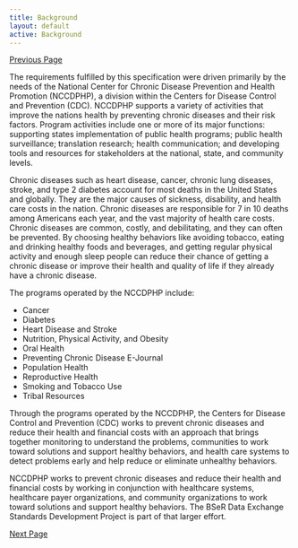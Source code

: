 ```yaml
---
title: Background
layout: default
active: Background
---
```


[Previous Page](toc.html)

The requirements fulfilled by this specification were driven primarily by the needs of the National Center for Chronic Disease Prevention and Health Promotion (NCCDPHP), a division within the Centers for Disease Control and Prevention (CDC). NCCDPHP supports a variety of activities that improve the nations health by preventing chronic diseases and their risk factors. Program activities include one or more of its major functions: supporting states implementation of public health programs; public health surveillance; translation research; health communication; and developing tools and resources for stakeholders at the national, state, and community levels.

Chronic diseases such as heart disease, cancer, chronic lung diseases, stroke, and type 2 diabetes account for most deaths in the United States and globally. They are the major causes of sickness, disability, and health care costs in the nation. Chronic diseases are responsible for 7 in 10 deaths among Americans each year, and the vast majority of health care costs. Chronic diseases are common, costly, and debilitating, and they can often be prevented. By choosing healthy behaviors like avoiding tobacco, eating and drinking healthy foods and beverages, and getting regular physical activity and enough sleep people can reduce their chance of getting a chronic disease or improve their health and quality of life if they already have a chronic disease.

The programs operated by the NCCDPHP include:

* Cancer
* Diabetes
* Heart Disease and Stroke
* Nutrition, Physical Activity, and Obesity
* Oral Health
* Preventing Chronic Disease E-Journal
* Population Health
* Reproductive Health
* Smoking and Tobacco Use
* Tribal Resources

Through the programs operated by the NCCDPHP, the Centers for Disease Control and Prevention (CDC) works to prevent chronic diseases and reduce their health and financial costs with an approach that brings together monitoring to understand the problems, communities to work toward solutions and support healthy behaviors, and health care systems to detect problems early and help reduce or eliminate unhealthy behaviors.

NCCDPHP works to prevent chronic diseases and reduce their health and financial costs by working in conjunction with healthcare systems, healthcare payer organizations, and community organizations to work toward solutions and support healthy behaviors. The BSeR Data Exchange Standards Development Project is part of that larger effort.

[Next Page](Scope.html)